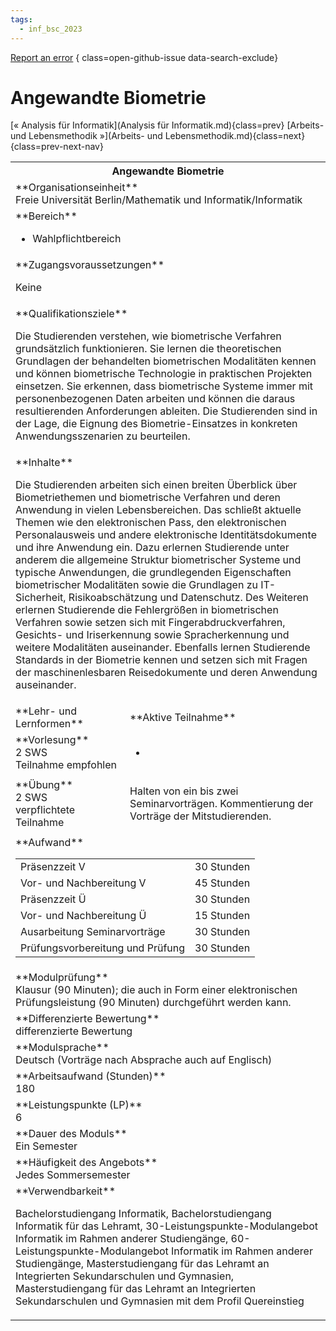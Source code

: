 ```yaml
---
tags:
  - inf_bsc_2023
---
```

[Report an error](https://github.com/SGSSGene/FUB-SUP/issues/new?title=Error%20in%20%22Angewandte%20Biometrie%22&body=There%20seems%20to%20be%20an%20error%20in%20module%20%22Angewandte%20Biometrie%22%2E%0A%0A%3CDescribe%20here%20a%20slightly%20more%20detailed%20description%20of%20what%20is%20wrong%3E&labels=bug)
{ class=open-github-issue data-search-exclude}

# Angewandte Biometrie

[« Analysis für Informatik](Analysis für Informatik.md){class=prev}
[Arbeits- und Lebensmethodik »](Arbeits- und Lebensmethodik.md){class=next}
{class=prev-next-nav}

<table markdown id="moduledesc">
<tr markdown class="moduledesc_head"><th colspan="2">Angewandte Biometrie </th></tr>
<tr markdown><td colspan="2">**Organisationseinheit**   <br>Freie Universität Berlin/Mathematik und Informatik/Informatik</td></tr>

<tr markdown><td colspan="2">**Bereich**<br>


- Wahlpflichtbereich

</td></tr>

<tr markdown><td colspan="2">**Zugangsvoraussetzungen** <br>

Keine


</td></tr>
<tr markdown><td colspan="2">**Qualifikationsziele**    <br>

Die Studierenden verstehen, wie biometrische Verfahren grundsätzlich
funktionieren. Sie lernen die theoretischen Grundlagen der behandelten
biometrischen Modalitäten kennen und können biometrische Technologie in
praktischen Projekten einsetzen. Sie erkennen, dass biometrische Systeme
immer mit personenbezogenen Daten arbeiten und können die daraus
resultierenden Anforderungen ableiten. Die Studierenden sind in der Lage,
die Eignung des Biometrie-Einsatzes in konkreten Anwendungsszenarien zu
beurteilen.


</td></tr>
<tr markdown><td colspan="2">**Inhalte**                <br>

Die Studierenden arbeiten sich einen breiten Überblick über Biometriethemen
und biometrische Verfahren und deren Anwendung in vielen Lebensbereichen.
Das schließt aktuelle Themen wie den elektronischen Pass, den elektronischen
Personalausweis und andere elektronische Identitätsdokumente und ihre
Anwendung ein. Dazu erlernen Studierende unter anderem die allgemeine
Struktur biometrischer Systeme und typische Anwendungen, die grundlegenden
Eigenschaften biometrischer Modalitäten sowie die Grundlagen zu
IT-Sicherheit, Risikoabschätzung und Datenschutz. Des Weiteren erlernen
Studierende die Fehlergrößen in biometrischen Verfahren sowie setzen sich
mit Fingerabdruckverfahren, Gesichts- und Iriserkennung sowie
Spracherkennung und weitere Modalitäten auseinander. Ebenfalls lernen
Studierende Standards in der Biometrie kennen und setzen sich mit Fragen der
maschinenlesbaren Reisedokumente und deren Anwendung auseinander.


</td></tr>

<tr markdown><td>**Lehr- und Lernformen**</td><td>**Aktive Teilnahme**</td></tr>
<tr markdown><td> **Vorlesung** <br>2 SWS <br> Teilnahme empfohlen</td><td>

-
</td></tr>
<tr markdown><td> **Übung** <br>2 SWS <br> verpflichtete Teilnahme</td><td>

Halten von ein bis zwei Seminarvorträgen. Kommentierung der Vorträge der Mitstudierenden.
</td></tr>
<tr markdown><td colspan="2">**Aufwand**                <br>
<table class="aufwand_table">
<tr><td>Präsenzzeit V</td><td>30 Stunden</td></tr>
<tr><td>Vor- und Nachbereitung V</td><td>45 Stunden</td></tr>
<tr><td>Präsenzzeit Ü</td><td>30 Stunden</td></tr>
<tr><td>Vor- und Nachbereitung Ü</td><td>15 Stunden</td></tr>
<tr><td>Ausarbeitung Seminarvorträge</td><td>30 Stunden</td></tr>
<tr><td>Prüfungsvorbereitung und Prüfung</td><td>30 Stunden</td></tr>
</table>

</td></tr>
<tr markdown><td colspan="2">**Modulprüfung**             <br>Klausur (90 Minuten); die auch in Form einer elektronischen Prüfungsleistung
(90 Minuten) durchgeführt werden kann.


</td></tr>
<tr markdown><td colspan="2">**Differenzierte Bewertung** <br>differenzierte Bewertung

</td></tr>
<tr markdown><td colspan="2">**Modulsprache**             <br>Deutsch (Vorträge nach Absprache auch auf Englisch)</td></tr>
<tr markdown><td colspan="2">**Arbeitsaufwand (Stunden)** <br>180</td></tr>
<tr markdown><td colspan="2">**Leistungspunkte (LP)**     <br>6</td></tr>
<tr markdown><td colspan="2">**Dauer des Moduls**         <br>Ein Semester</td></tr>
<tr markdown><td colspan="2">**Häufigkeit des Angebots**  <br>Jedes Sommersemester</td></tr>
<tr markdown><td colspan="2">**Verwendbarkeit**           <br>

Bachelorstudiengang Informatik, Bachelorstudiengang Informatik für das
Lehramt, 30-Leistungspunkte-Modulangebot Informatik im Rahmen anderer
Studiengänge, 60-Leistungspunkte-Modulangebot Informatik im Rahmen anderer
Studiengänge, Masterstudiengang für das Lehramt an Integrierten
Sekundarschulen und Gymnasien, Masterstudiengang für das Lehramt an
Integrierten Sekundarschulen und Gymnasien mit dem Profil Quereinstieg


</td></tr>

</table>
